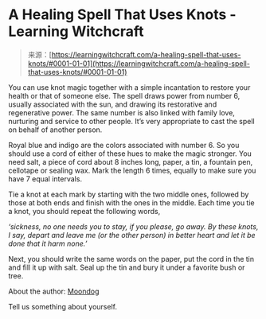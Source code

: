 <!--yml
category: 未分类
date: 2024-06-12 18:16:04
-->

# A Healing Spell That Uses Knots - Learning Witchcraft

> 来源：[https://learningwitchcraft.com/a-healing-spell-that-uses-knots/#0001-01-01](https://learningwitchcraft.com/a-healing-spell-that-uses-knots/#0001-01-01)

You can use knot magic together with a simple incantation to restore your health or that of someone else. The spell draws power from number 6, usually associated with the sun, and drawing its restorative and regenerative power. The same number is also linked with family love, nurturing and service to other people. It’s very appropriate to cast the spell on behalf of another person.

Royal blue and indigo are the colors associated with number 6\. So you should use a cord of either of these hues to make the magic stronger. You need salt, a piece of cord about 8 inches long, paper, a tin, a fountain pen, cellotape or sealing wax. Mark the length 6 times, equally to make sure you have 7 equal intervals.

Tie a knot at each mark by starting with the two middle ones, followed by those at both ends and finish with the ones in the middle. Each time you tie a knot, you should repeat the following words,

*‘sickness, no one needs you to stay,*
*if you please, go away.*
*By these knots, I say, depart*
*and leave me (or the other person) in better heart*
*and let it be done that it harm none.’*

Next, you should write the same words on the paper, put the cord in the tin and fill it up with salt. Seal up the tin and bury it under a favorite bush or tree.

About the author: [Moondog](https://learningwitchcraft.com/profile/?tthayer/)

Tell us something about yourself.